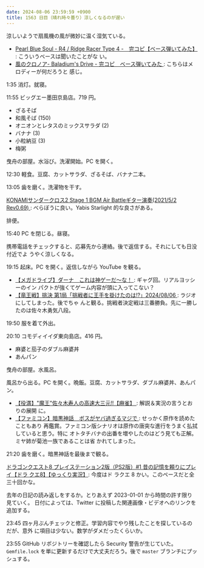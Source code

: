 ```yaml
---
date: 2024-08-06 23:59:59 +0900
title: 1563 日目（晴れ時々曇り）涼しくなるのが遅い
---
```


涼しいようで扇風機の風が微妙に温く湿気ている。

* [Pearl Blue Soul - R4 / Ridge Racer Type 4 -　完コピ【ベース弾いてみた】
  ](https://www.youtube.com/watch?v=EhTL5reu-Oo): こういうベースは聞いたことがな
  い。
* [風のクロノア- Baladium's Drive - 完コピ　ベース弾いてみた
  ](https://www.youtube.com/watch?v=1SDydTZajPA): こちらはメロディーが何だろうと
  感じ。

1:35 消灯。就寝。

11:55 ビッグエー墨田京島店。719 円。

* ざるそば
* 和風そば (150)
* オニオンとレタスのミックスサラダ (2)
* バナナ (3)
* 小粒納豆 (3)
* 梅粥

曳舟の部屋。水浴び。洗濯開始。PC を開く。

12:30 軽食。豆腐、カットサラダ、ざるそば、バナナ二本。

13:05 歯を磨く。洗濯物を干す。

[KONAMIサンダークロス2 Stage 1 BGM Air Battleギター演奏(2021/5/2 Rev0.69)
](https://www.youtube.com/watch?v=Ra_3InbIdnE): べらぼうに良い。Yabis Starlight
的な良さがある。

排便。

15:40 PC を閉じる。昼寝。

携帯電話をチェックすると、応募先から連絡。後で返信する。それにしても日没付近でよ
うやく涼しくなる。

19:15 起床。PC を開く。返信しながら YouTube を観る。

* [【メガドライブ】ダーナ　これは神ゲーだ～な！
  ](https://www.youtube.com/watch?v=PNBCdsPk6Mg): ギャグ回。リアルヨッシーのイン
  パクトが強くてゲーム内容が頭に入ってこない？
* [【竜王戦】挑決 第1局「挑戦者に王手を掛けたのは!?」2024/08/06
  ](https://www.youtube.com/watch?v=RwUtUdhZWSs): ラジオにしてしまった。後でちゃ
  んと観る。挑戦者決定戦は三番勝負。先に一勝したのは佐々木勇気八段。

19:50 服を着て外出。

20:10 コモディイイダ東向島店。416 円。

* 麻婆と茄子のダブル麻婆丼
* あんパン

曳舟の部屋。水風呂。

風呂から出る。PC を開く。晩飯。豆腐、カットサラダ、ダブル麻婆丼、あんパン。

* [【役満】"魔王"佐々木寿人の高速大三元!!【麻雀】
  ](https://www.youtube.com/watch?v=dZCSx1w8qTY): 解説＆実況の言うとおりの展開
  に。
* [【ファミコン】暗黒神話　ボスがヤバ過ぎるマジで
  ](https://www.youtube.com/watch?v=CHHbcalMeyw): せっかく原作を読めたこともあり
  再鑑賞。ファミコン版シナリオは原作の唐突な進行をうまく払拭していると思う。特に
  オトタチバナの出番を増やしたのはどう見ても正解。ミヤ姉が菊池一族であることは省
  かれてしまった。

21:20 歯を磨く。暗黒神話を最後まで観る。

[ドラゴンクエスト8 プレイステーション2版（PS2版）#1 昔の記憶を頼りにプレイ【ドラ
クエ8】【ゆっくり実況】](https://www.youtube.com/watch?v=eU2jLn0HjAQ): 今度はド
ラクエ 8 かい。このペースだと全三十回かな。

去年の日記の読み返しをするか。とりあえず 2023-01-01 から時間の許す限り見ていく。
日付によっては、Twitter に投稿した関連画像・ビデオへのリンクを追加する。

23:45 四ヶ月ぶんチェックと修正。学習内容でやり残したことを探しているのだが、意外
に項目は少ない。数学がダメだったくらいか。

23:55 GitHub リポジトリーを確認したら Security 警告が生じていた。`Gemfile.lock`
を単に更新するだけで大丈夫だろう。後で `master` ブランチにプッシュする。
